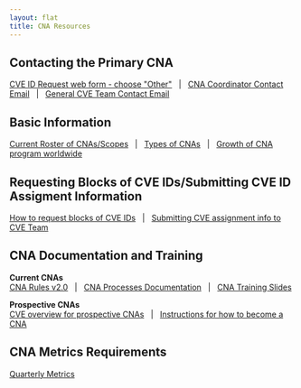 ```yaml
---
layout: flat
title: CNA Resources
---
```


## Contacting the Primary CNA
[CVE ID Request web form - choose "Other"](https://cveform.mitre.org/)&nbsp;&nbsp;&nbsp;|&nbsp;&nbsp;&nbsp;[CNA Coordinator Contact Email](mailto:cna-coordinator@mitre.org)&nbsp;&nbsp;&nbsp;|&nbsp;&nbsp;&nbsp;[General CVE Team Contact Email](mailto:cve@mitre.org)

## Basic Information                       
[Current Roster of CNAs/Scopes](https://cve.mitre.org/cve/request_id.html#cna_participants)&nbsp;&nbsp;&nbsp;|&nbsp;&nbsp;&nbsp;[Types of CNAs](https://cve.mitre.org/cve/cna.html#cna_types)&nbsp;&nbsp;&nbsp;|&nbsp;&nbsp;&nbsp;[Growth of CNA program worldwide](https://cve.mitre.org/cve/cna.html#cnas_growth)

## Requesting Blocks of CVE IDs/Submitting CVE ID Assigment Information
[How to request blocks of CVE IDs](https://cve.mitre.org/about/faqs.html#request_blocks_of_cve_ids)&nbsp;&nbsp;&nbsp;|&nbsp;&nbsp;&nbsp;[Submitting CVE assignment info to CVE Team](https://cve.mitre.org/cve/cna.html#submitting_cve_assignment_info)

## CNA Documentation and Training
**Current CNAs**        
[CNA Rules v2.0](https://cve.mitre.org/cve/cna/rules.html)&nbsp;&nbsp;&nbsp;|&nbsp;&nbsp;&nbsp;[CNA Processes Documentation](/cna/processes_documentation/)&nbsp;&nbsp;&nbsp;|&nbsp;&nbsp;&nbsp;[CNA Training Slides](/cna/training_slides/)

**Prospective CNAs**        
[CVE overview for prospective CNAs](https://cve.mitre.org/cve/cna/CVE_Overview_for_Prospective_CNAs_v1.0.pdf)&nbsp;&nbsp;&nbsp;|&nbsp;&nbsp;&nbsp;[Instructions for how to become a CNA](https://cve.mitre.org/cve/cna.html#become_a_cna)

## CNA Metrics Requirements
[Quarterly Metrics](https://cve.mitre.org/cve/cna/rules.html#Appendix_G)
